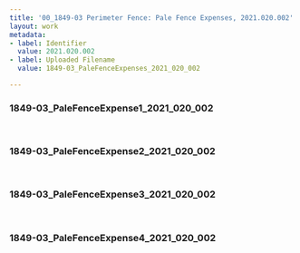 ```yaml
---
title: '00_1849-03 Perimeter Fence: Pale Fence Expenses, 2021.020.002'
layout: work
metadata:
- label: Identifier
  value: 2021.020.002
- label: Uploaded Filename
  value: 1849-03_PaleFenceExpenses_2021_020_002

---
```

<div class="pages">
<div id="page-1816489">
<h3><a name="page-1816489">1849-03_PaleFenceExpense1_2021_020_002</a></h3>
<div class="page-content">
</div>
</div>
<br />
<div id="page-1816490">
<h3><a name="page-1816490">1849-03_PaleFenceExpense2_2021_020_002</a></h3>
<div class="page-content">
</div>
</div>
<br />
<div id="page-1816491">
<h3><a name="page-1816491">1849-03_PaleFenceExpense3_2021_020_002</a></h3>
<div class="page-content">
</div>
</div>
<br />
<div id="page-1816492">
<h3><a name="page-1816492">1849-03_PaleFenceExpense4_2021_020_002</a></h3>
<div class="page-content">
</div>
</div>
<br />
</div>
